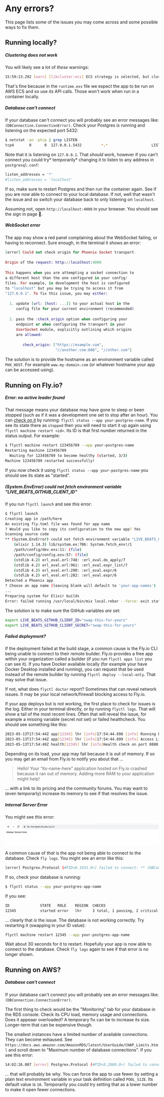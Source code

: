 # Any errors?

This page lists some of the issues you may come across and some possible ways to fix them.

## Running locally?

##### Clustering does not work

You will likely see a lot of _these_ warnings:

```sh
15:59:13.292 [warn] [libcluster:ecs] ECS strategy is selected, but cluster is not configured correctly!
```

That's fine because in the `runtime.exs` file we expect the app to be run on AWS ECS and so use _its_ API calls. Those won't work when run in a container locally.

##### Database can't connect

If your database can't connect you will probably see an error messages like: ` (DBConnection.ConnectionError)`. Check your Postgres is running and listening on the expected port 5432:

```sh
$ netstat -an -ptcp | grep LISTEN
tcp4       0      0  127.0.0.1.5432         *.*                    LISTEN
```

Note that it is listening on `127.0.0.1`. That _should_ work, however if you can't connect you could try* temporarily* changing it to listen to any address in `postgresql.conf`:

```sh
listen_addresses = '*'
#listen_addresses = 'localhost'
```

If so, make sure to restart Postgres and then run the container again. See if you are _now_ able to connect to your local database. If not, well that wasn't the issue and so switch your database back to only listening on `localhost`.

Assuming not, open `http://localhost:4000` in your browser. You should see the sign in page :rocket:.

##### WebSocket error

The app may show a red panel complaining about the WebSocket failing, or having to reconnect. Sure enough, in the terminal it shows an error:

```elixir
[error] Could not check origin for Phoenix.Socket transport.

Origin of the request: http://localhost:4000

This happens when you are attempting a socket connection to
a different host than the one configured in your config/
files. For example, in development the host is configured
to "localhost" but you may be trying to access it from
"127.0.0.1". To fix this issue, you may either:

  1. update [url: [host: ...]] to your actual host in the
     config file for your current environment (recommended)

  2. pass the :check_origin option when configuring your
     endpoint or when configuring the transport in your
     UserSocket module, explicitly outlining which origins
     are allowed:

        check_origin: ["https://example.com",
                       "//another.com:888", "//other.com"]
```

The solution is to provide the hostname as an environment variable called `PHX_HOST`. For example `www.my-domain.com` (or whatever hostname your app can be accessed using).

## Running on Fly.io?

##### Error: no active leader found

That message means your database may have gone to sleep or been stopped (such as if it was a development one set to stop after an hour). You can [check on it](https://fly.io/docs/postgres/managing/monitoring/) by running: `flyctl status --app your-postgres-name`. If you see its state there as `stopped` then you will need to start it up again using `flyctl machine restart <id>`. Its ID is that first number returned in the status output. For example:

```sh
$ flyctl machine restart 123456789 --app your-postgres-name
Restarting machine 123456789
  Waiting for 123456789 to become healthy (started, 3/3)
Machine 123456789 restarted successfully!
```

If you _now_ check it using `flyctl status --app your-postgres-name` you should see its state as "started".

##### (System.EnvError) could not fetch environment variable "LIVE_BEATS_GITHUB_CLIENT_ID"

If you run `flyctl launch` and see _this_ error:

```sh
$ flyctl launch
Creating app in /path/here
An existing fly.toml file was found for app name
? Would you like to copy its configuration to the new app? Yes
Scanning source code
** (System.EnvError) could not fetch environment variable "LIVE_BEATS_GITHUB_CLIENT_ID" because it is not set
    (elixir 1.14.3) lib/system.ex:706: System.fetch_env!/1
    /path/config/dev.exs:11: (file)
    /path/config/config.exs:57: (file)
    (stdlib 4.2) erl_eval.erl:748: :erl_eval.do_apply/7
    (stdlib 4.2) erl_eval.erl:961: :erl_eval.expr_list/7
    (stdlib 4.2) erl_eval.erl:290: :erl_eval.expr/6
    (stdlib 4.2) erl_eval.erl:282: :erl_eval.expr/6
Detected a Phoenix app
? Choose an app name (leaving blank will default to 'your-app-names')
...
Preparing system for Elixir builds
Error: failed running /usr/local/bin/mix local.rebar --force: exit status 1
```

The solution is to make sure the GitHub variables _are_ set:

```sh
export LIVE_BEATS_GITHUB_CLIENT_ID="swap-this-for-yours"
export LIVE_BEATS_GITHUB_CLIENT_SECRET="swap-this-for-yours"
```

##### Failed deployment?

If the deployment failed at the build stage, a common cause is the Fly.io CLI being unable to connect to their remote builder. Fly.io provides a free app within your organization called a builder (if you run `flyctl apps list` you can see it). If you have Docker available locally (for example your have Docker Desktop installed and running), you can request that be used instead of the remote builder by running `flyctl deploy --local-only`. That may solve that issue.

If not, what does `flyctl doctor` report? Sometimes that can reveal network issues. It may be your local network/firewall blocking access to Fly.io.

If your app deploys but is not working, the first place to check for issues is the log. Either in your terminal directly, or by running `flyctl logs`. That will show a tail of the most recent lines. Often that will reveal the issue, for example a missing variable (secret not set) or failed healthcheck. You should see something like this:

```sh
2023-05-13T17:54:44Z app[12345] lhr [info]17:54:44.698 [info] Running LiveBeatsWeb.Endpoint with cowboy 2.9.0 at :::8080 (http)
2023-05-13T17:54:44Z app[12345] lhr [info]17:54:44.699 [info] Access LiveBeatsWeb.Endpoint at http://your-app-name.fly.dev
2023-05-13T17:54:49Z health[12345] lhr [info]Health check on port 8080 is now passing.
```

Depending on its load, your app may fail because it is out of memory. If so you may get an email from Fly.io to notify you about that ...

> Hello! Your “its-name-here” application hosted on Fly.io crashed because it ran out of memory. Adding more RAM to your application might help!

... with a link to its pricing and the community forums. You may want to (even temporarly) increase its memory to see if that resolves the issue.

##### Internal Server Error

You might see _this_ error:

![OOM error](img/fly_app_oom_error.jpeg)

A common cause of _that_ is the app not being able to connect to the database. Check `fly logs`. You might see an error like this:

```sh
[error] Postgrex.Protocol (#PID<0.1931.0>) failed to connect: ** (DBConnection.ConnectionError) tcp recv (idle): closed
```

If so, check your database is running:

```sh
$ flyctl status --app your-postgres-app-name
```

If you see:

```sh
ID              STATE   ROLE    REGION  CHECKS
12345           started error   lhr     3 total, 1 passing, 2 critical
```

... clearly that _is_ the issue. The database is not working correctly. Try restarting it (swapping in your ID value):

```sh
flyctl machine restart 12345 --app your-postgres-app-name
```

Wait about 30 seconds for it to restart. Hopefully your app is now able to connect to the database. Check `fly logs` again to see if that error is no longer shown.

## Running on AWS?

##### Database can't connect

If your database can't connect you will probably see an error messages like: ` (DBConnection.ConnectionError)`.

The first thing to check would be the "Monitoring" tab for your database in the RDS console. Check its CPU load, memory usage and connections. Does it appeaar overloaded? A temporary fix can be to increase its size. Longer-term that can be expensive though.

The smallest instances have a limited number of available connections. They can become exhaused. See `https://docs.aws.amazon.com/AmazonRDS/latest/UserGuide/CHAP_Limits.html` and scroll down to "Maximum number of database connections". If you see this error:

```sh
14:02:26.007 [error] Postgrex.Protocol (#PID<0.2080.0>) failed to connect: ** (Postgrex.Error) FATAL 53300 (too_many_connections) remaining connection slots are reserved for non-replication superuser and rds_superuser connections
```

... that will probably be why. You can force the app to use fewer by setting a plain text environment variable in your task definition called `POOL_SIZE`. Its default value is `10`. Temporarily you could try setting that as a lower number to make it open fewer connections.
